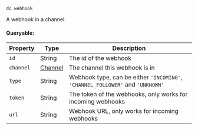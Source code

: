 `dc_webhook`

A webhook in a channel.

#### Queryable:

| Property  | Type                  | Description                                                                    |
|-----------|-----------------------|--------------------------------------------------------------------------------|
| `id`      | String                | The id of the webhook                                                          |
| `channel` | [Channel](../channel) | The channel this webhook is in                                                 |
| `type`    | String                | Webhook type, can be either `'INCOMING'`, `'CHANNEL_FOLLOWER'` and `'UNKNOWN'` |
| `token`   | String                | The token of the webhooks, only works for incoming webhooks                    |
| `url`     | String                | Webhook URL, only works for incoming webhooks                                  |